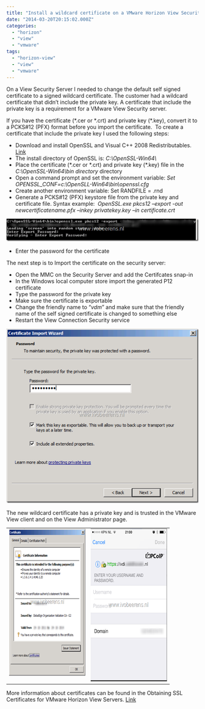 ```yaml
---
title: "Install a wildcard certificate on a VMware Horizon View Security Server"
date: "2014-03-20T20:15:02.000Z"
categories: 
  - "horizon"
  - "view"
  - "vmware"
tags: 
  - "horizon-view"
  - "view"
  - "vmware"
---
```


On a View Security Server I needed to change the default self signed certificate to a signed wildcard certificate. The customer had a wildcard certificate that didn’t include the private key. A certificate that include the private key is a requirement for a VMware View Security server.

If you have the certificate (\*.cer or \*.crt) and private key (\*.key), convert it to a PCKS#12 (PFX) format before you import the certificate.  To create a certificate that include the private key I used the following steps:

- Download and install OpenSSL and Visual C++ 2008 Redistributables. [Link](http://slproweb.com/products/Win32OpenSSL.html)
- The install directory of OpenSSL is: _C:\\OpenSSL-Win64\\_
- Place the certificate (\*.cer or \*.crt) and private key (\*.key) file in the _C:\\OpenSSL-Win64\\bin directory_ directory
- Open a command prompt and set the environment variable: _Set OPENSSL\_CONF=c:\\OpenSLL-Win64\\bin\\openssl.cfg_
- Create another environment variable: Set RANDFILE = .rnd
- Generate a PCKS#12 (PFX) keystore file from the private key and certificate file. Syntax example:  _OpenSSL.exe pkcs12 –export -out newcertificatename.pfx –inkey privatekey.key –in certificate.crt_

[![image](images/image_thumb3.png "image")](https://www.ivobeerens.nl/wp-content/uploads/2014/03/image3.png)

- Enter the password for the certificate

The next step is to Import the certificate on the security server:

- Open the MMC on the Security Server and add the Certifcates snap-in
- In the Windows local computer store import the generated P12 certificate
- Type the password for the private key
- Make sure the certificate is exportable
- Change the friendly name to “_vdm_” and make sure that the friendly name of the self signed certificate is changed to something else
- Restart the View Connection Security service

[![image](images/image_thumb4.png "image")](https://www.ivobeerens.nl/wp-content/uploads/2014/03/image4.png)

The new wildcard certificate has a private key and is trusted in the VMware View client and on the View Administrator page.

<table border="0" width="400" cellspacing="0" cellpadding="2"><tbody><tr><td valign="top" width="200"><a href="https://www.ivobeerens.nl/wp-content/uploads/2014/03/image5.png"><img style="display: inline; border: 0px;" title="image" src="images/image_thumb5.png" alt="image" width="308" height="385" border="0"></a></td><td valign="top" width="200"><a href="https://www.ivobeerens.nl/wp-content/uploads/2014/03/image6.png"><img style="display: inline; border: 0px;" title="image" src="images/image_thumb6.png" alt="image" width="265" height="400" border="0"></a></td></tr></tbody></table>

More information about certificates can be found in the Obtaining SSL Certificates for VMware Horizon View Servers. [Link](http://pubs.vmware.com/view-52/topic/com.vmware.ICbase/PDF/horizon-view-52-obtaining-certificates.pdf)
